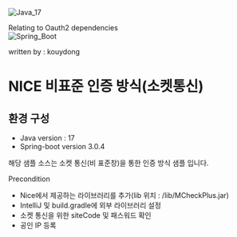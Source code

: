 ![Java_17](https://img.shields.io/badge/java-v17-red?logo=java)

Relating to Oauth2 dependencies <br>
![Spring_Boot](https://img.shields.io/badge/Spring_Boot-v3.0.4-green.svg?logo=spring)

written by : kouydong

# NICE 비표준 인증 방식(소켓통신)

## 환경 구성
- Java version : 17
- Spring-boot version 3.0.4

해당 샘플 소스는 소켓 통신(비 표준창)을 통한 인증 방식 샘플 입니다.

Precondition
 - Nice에서 제공하는 라이브러리를 추가(lib 위치 : /lib/MCheckPlus.jar)
 - IntelliJ 및 build.gradle에 외부 라이브러리 설정
 - 소켓 통신을 위한 siteCode 및 패스워드 확인
 - 공인 IP 등록
